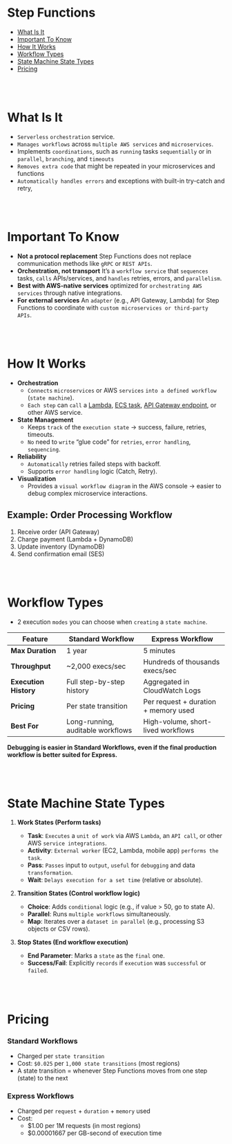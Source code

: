 # Step Functions
* [What Is It](#what-is-it)
* [Important To Know](#important-to-know)
* [How It Works](#how-it-works)
* [Workflow Types](#workflow-types)
* [State Machine State Types](#state-machine-state-types)
* [Pricing](#pricing)

<br><br>

# What Is It
* `Serverless` `orchestration` service.
* `Manages workflows` across `multiple AWS services` and `microservices`.
* Implements `coordinations`, such as `running` tasks `sequentially` or in `parallel`, `branching`, and `timeouts`
* `Removes extra code` that might be repeated in your microservices and functions
* `Automatically handles errors` and exceptions with built-in try-catch and retry,

<br><br>

# Important To Know
* **Not a protocol replacement** Step Functions does not replace communication methods like `gRPC` or `REST APIs`.
* **Orchestration, not transport** It’s a `workflow service` that `sequences` tasks, `calls` APIs/services, and `handles` retries, errors, and `parallelism`.
* **Best with AWS-native services** optimized for `orchestrating AWS services` through native integrations.
* **For external services** An `adapter` (e.g., API Gateway, Lambda) for Step Functions to coordinate with `custom microservices or third-party APIs`.

<br><br>

# How It Works
* **Orchestration**
    * `Connects` `microservices` or AWS `services` `into a defined workflow` (`state machine`).
    * `Each step` can `call` a [Lambda](), [ECS task](), [API Gateway endpoint](), or other AWS service.
* **State Management**
    * Keeps `track` of the `execution state` → success, failure, retries, timeouts.
    * `No` need to `write` “glue code” for `retries`, `error handling`, `sequencing`.
* **Reliability**
    * `Automatically` retries failed steps with backoff.
    * Supports `error handling` logic (Catch, Retry).
* **Visualization**
    * Provides a `visual workflow diagram` in the AWS console → easier to debug complex microservice interactions.

## Example: Order Processing Workflow
1. Receive order (API Gateway)
2. Charge payment (Lambda + DynamoDB)
3. Update inventory (DynamoDB)
4. Send confirmation email (SES)

<br><br>

# Workflow Types
* 2 execution `modes` you can choose when `creating` a `state machine`.

| Feature               | **Standard Workflow**             | **Express Workflow**                 |
| --------------------- | --------------------------------- | ------------------------------------ |
| **Max Duration**      | 1 year                            | 5 minutes                            |
| **Throughput**        | \~2,000 execs/sec                 | Hundreds of thousands execs/sec      |
| **Execution History** | Full step-by-step history         | Aggregated in CloudWatch Logs        |
| **Pricing**           | Per state transition              | Per request + duration + memory used |
| **Best For**          | Long-running, auditable workflows | High-volume, short-lived workflows   |

**Debugging is easier in Standard Workflows, even if the final production workflow is better suited for Express.**

<br><br>

# State Machine State Types
1. **Work States (Perform tasks)**
    * **Task**: `Executes` a `unit of work` via AWS `Lambda`, an `API call`, or other AWS `service integrations`.
    * **Activity**: `External worker` (EC2, Lambda, mobile app) `performs the task`.
    * **Pass**: `Passes` input to `output`, `useful` for `debugging` and data `transformation`.
    * **Wait**: `Delays execution for a set time` (relative or absolute).

2. **Transition States (Control workflow logic)**
    * **Choice**: Adds `conditional` logic (e.g., if value > 50, go to state A).
    * **Parallel**: Runs `multiple workflows` simultaneously.
    * **Map**: Iterates over a `dataset in parallel` (e.g., processing S3 objects or CSV rows).

3. **Stop States (End workflow execution)**
    * **End Parameter**: Marks a `state` as the `final` one.
    * **Success/Fail**: Explicitly `records` if `execution` was `successful` or `failed`.

<br><br>

# Pricing
### Standard Workflows
* Charged per `state transition`
* Cost: `$0.025` per `1,000 state transitions` (most regions)
* A state transition = whenever Step Functions moves from one step (state) to the next

### Express Workflows
* Charged per `request` + `duration` + `memory` used
* Cost:
    * $1.00 per 1M requests (in most regions)
    * $0.00001667 per GB-second of execution time